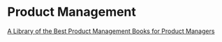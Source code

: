 # Product Management
[A Library of the Best Product Management Books for Product Managers](https://anthonytd.com/a-visual-roadmap-of-books-for-product-managers/)